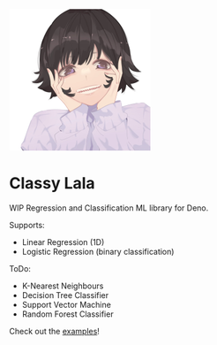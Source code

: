 <img src="/assets/lala.webp" alt="La Lala" height="256px" width="auto">

<h1>Classy Lala</h1>

WIP Regression and Classification ML library for Deno.

Supports:
- Linear Regression (1D)
- Logistic Regression (binary classification)

ToDo:
- K-Nearest Neighbours
- Decision Tree Classifier
- Support Vector Machine
- Random Forest Classifier

Check out the [examples](/examples/)!
